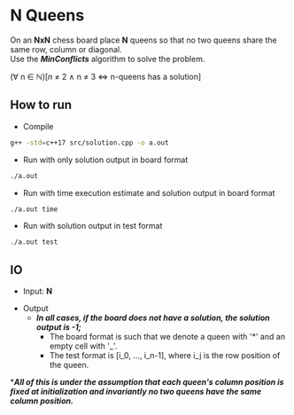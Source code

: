 # N Queens

On an **NxN** chess board place **N** queens so that no two queens share the same row, column or diagonal.  
Use the **_MinConflicts_** algorithm to solve the problem.

($\forall$ n $\in$ $\mathbb{N}$)[$n$ $\neq$ 2 $\land$ n $\neq$ 3 $\iff$ n-queens has a solution]

## How to run

- Compile

```sh
g++ -std=c++17 src/solution.cpp -o a.out
```

- Run with only solution output in board format

```sh
./a.out
```

- Run with time execution estimate and solution output in board format

```sh
./a.out time
```

- Run with solution output in test format

```sh
./a.out test
```

## IO

- Input: **N**

* Output
  - **_In all cases, if the board does not have a solution, the solution output is -1;_**
    - The board format is such that we denote a queen with '\*' and an empty cell with '\_'.
    - The test format is [i_0, ..., i_n-1], where i_j is the row position of the queen.

\***_All of this is under the assumption that each queen's column position is fixed at initialization and invariantly no two queens have the same column position._**
